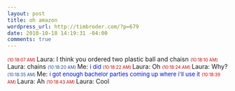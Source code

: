```yaml
--- 
layout: post
title: oh amazon
wordpress_url: http://timbroder.com/?p=679
date: 2010-10-18 14:19:31 -04:00
comments: true
---
```

<span style="font-size: x-small;"><span style="color: #cc0000;">(10:18:07 AM) </span></span>Laura: I think you ordered two plastic ball and chaisn
<span style="font-size: x-small;"><span style="color: #cc0000;">(10:18:10 AM) </span></span>Laura: chains
<span style="font-size: x-small;"><span style="color: #204a87;">(10:18:20 AM) </span></span>Me: <span style="font-size: small;"><span style="color: #0015c3;">i did</span></span>
<span style="font-size: x-small;"><span style="color: #cc0000;">(10:18:22 AM) </span></span>Laura: Oh
<span style="font-size: x-small;"><span style="color: #cc0000;">(10:18:24 AM) </span></span>Laura: Why?
<span style="font-size: x-small;"><span style="color: #204a87;">(10:18:35 AM) </span></span>Me: <span style="font-size: small;"><span style="color: #0015c3;">i got enough bachelor parties coming up where i'll use it</span></span>
<span style="font-size: x-small;"><span style="color: #cc0000;">(10:18:39 AM) </span></span>Laura: Ah
<span style="font-size: x-small;"><span style="color: #cc0000;">(10:18:43 AM) </span></span>Laura: Cool
